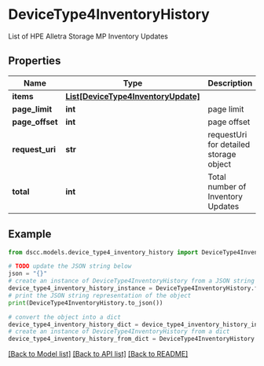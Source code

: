 # DeviceType4InventoryHistory

List of HPE Alletra Storage MP Inventory Updates

## Properties

Name | Type | Description | Notes
------------ | ------------- | ------------- | -------------
**items** | [**List[DeviceType4InventoryUpdate]**](DeviceType4InventoryUpdate.md) |  | [optional] 
**page_limit** | **int** | page limit | [optional] 
**page_offset** | **int** | page offset | [optional] 
**request_uri** | **str** | requestUri for detailed storage object | [optional] 
**total** | **int** | Total number of Inventory Updates | [optional] 

## Example

```python
from dscc.models.device_type4_inventory_history import DeviceType4InventoryHistory

# TODO update the JSON string below
json = "{}"
# create an instance of DeviceType4InventoryHistory from a JSON string
device_type4_inventory_history_instance = DeviceType4InventoryHistory.from_json(json)
# print the JSON string representation of the object
print(DeviceType4InventoryHistory.to_json())

# convert the object into a dict
device_type4_inventory_history_dict = device_type4_inventory_history_instance.to_dict()
# create an instance of DeviceType4InventoryHistory from a dict
device_type4_inventory_history_from_dict = DeviceType4InventoryHistory.from_dict(device_type4_inventory_history_dict)
```
[[Back to Model list]](../README.md#documentation-for-models) [[Back to API list]](../README.md#documentation-for-api-endpoints) [[Back to README]](../README.md)


